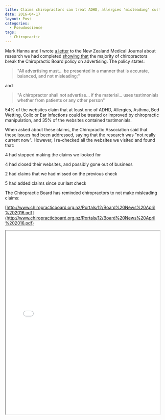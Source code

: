 ```yaml
---
title: Claims chiropractors can treat ADHD, allergies 'misleading' customers
date: 2016-04-17
layout: Post
categories:
  - Pseudoscience
tags:
  - Chiropractic
---
```


Mark Hanna and I wrote [a letter](https://www.nzma.org.nz/journal/read-the-journal/all-issues/2010-2019/2016/vol-129-no-1432-1-april-2016/6856) to the New Zealand Medical Journal about research we had completed [showing that](http://www.stuff.co.nz/national/health/78433012/Claims-chiropractors-can-treat-ADHD-allergies-misleading-customers-study) the majority of chiropractors break the Chiropractic Board policy on advertising. The policy states:

<!-- more -->

> "All advertising must... be presented in a manner that is accurate, balanced, and not misleading;"

and

> "A chiropractor shall not advertise... if the material... uses testimonials whether from patients or any other person"

54% of the websites claim that at least one of ADHD, Allergies, Asthma, Bed Wetting, Colic or Ear Infections could be treated or improved by chiropractic manipulation, and 35% of the websites contained testimonials.

When asked about these claims, the Chiropractic Association said that these issues had been addressed, saying that the research was "not really current now". However, I re-checked all the websites we visited and found that:

4 had stopped making the claims we looked for

4 had closed their websites, and possibly gone out of business

2 had claims that we had missed on the previous check

5 had added claims since our last check

The Chiropractic Board has reminded chiropractors to not make misleading claims:

[http://www.chiropracticboard.org.nz/Portals/12/Board%20News%20April%202016.pdf](http://www.chiropracticboard.org.nz/Portals/12/Board%20News%20April%202016.pdf)

<iframe src="/media/docs/skepticism/Board%20News%20April%202016.pdf" width="100%" height="600px" />

> The Board would like to remind all practitioners that you are personally responsible for ensuring you are abiding by and practising within all Board policies.

> The Board's primary responsibility is the protection of public health and safety; advertising that is seen to be misleading, sensational or relies on improper sources such as testimonials does not ensure public safety and is in breach of several policies and laws.

> The Board implores all practitioners to review the Advertising Policy and then closely asses all of your advertising materials- website, Facebook, flyers, handouts, print such as newspaper advertising, media advertising and business cards.

We have offered to share our data with the chiropractic board, but have not been contacted by them yet.

We will be revisiting these sites periodically to see if things improve. If not, we'll be submitting complaints to the board.

Here is the full text of the letter:

> ## [Chronic misleading online advertising by chiropractors](/media/docs/skepticism/Hana-NZMJ-1432-FINAL.pdf)
>
> In March 2016, the Chiropractic Board of Australia—the Australian regulator of chiropractors—published a Statement on advertising relating to unsubstantiated claims made by many Australian chiropractors:
>
> > “Claims suggesting that manual therapy for spinal problems can assist with general wellness and/or benefit a variety of paediatric syndromes and organic conditions are not supported by satisfactory evidence. This includes claims relating to developmental and behavioural disorders, ADHD, autistic spectrum disorders, asthma, infantile colic, bedwetting, ear infections and digestive problems.”[^1]
>
> The phenomenon of chiropractors making claims that are not supported by evidence is not new, nor is it restricted to Australia. In 2010, Ernst and Gilbey evaluated 200 websites advertising chiropractors based in Australia, Canada, New Zealand, the UK, and the US, and found that 190 of them made unsubstantiated claims regarding one or more of the specific conditions they were looking for.[^2]
>
> In 2015, we systematically evaluated 137 websites for chiropractic clinics based in New Zealand, taken from the first 30 pages of Google search results for “Chiropractor New Zealand”. We looked for claims that chiropractic manipulation can treat or improve ADHD, allergies, bed wetting, colic, or ear infections, as well as for any health testimonials used to promote their services.
>
> These conditions were chosen because we had previously observed chiropractors failing, when challenged via complaints to the Advertising Standards Authority, to provide evidence to substantiate claims that these conditions can be treated with chiropractic. Our own review of the literature also failed to find satisfactory evidence to substantiate any of these claims.
>
> There is regulation in place to prevent misleading and unsubstantiated claims being made in advertisements. Both the Fair Trading Act 1986[^3] and the Advertising Standards Authority’s Codes of practice[^4] have clauses prohibiting misleading and unsubstantiated claims. The New Zealand Chiropractic Board’s Advertising Policy also requires that:
>
> > “All advertising must… be presented in a manner that is accurate, balanced, and not misleading”[^5]
>
> Health testimonials were included in the search, as they can be both very convincing and very misleading. They are prohibited in this context by the Medicines Act 1981 Section 58(1)(c)(iii),[^6] as noted in the New Zealand Chiropractic Board’s Advertising Policy:
>
> > “A chiropractor shall not advertise any material which relates to the chiropractor’s qualifications, practices, treatment or the premises where they practice chiropractic if the material…uses testimonials whether from patients or any other person (see section on Medicines Act)”
>
> Interestingly, the Medical Council of New Zealand, whose role as the statutory regulator of medical professionals is equivalent to the New Zealand Chiropractic Board, notes in its recent proposal to amend their statement on advertising that:
>
> > “Council is proposing to prohibit the use of testimonials in medical advertising because they can be unreliable and misleading”[^7] [emphasis ours]
>
> | Claim                         | Quantity | Proportion |
> | ----------------------------- | -------- | ---------- |
> | ADHD                          | 34       | 25%        |
> | Allergies                     | 48       | 35%        |
> | Asthma                        | 54       | 39%        |
> | Bed Wetting                   | 43       | 31%        |
> | Colic                         | 59       | 43%        |
> | Ear Infections                | 55       | 40%        |
> | Any condition                 | 74       | 54%        |
> | Testimonials                  | 48       | 35%        |
> | Any condition or testimonials | 96       | 70%        |
> | Total                         | 137      | 100%       |
>
> ### Findings
>
> We found that 54% of the websites claim that at least one of the conditions could be treated or improved by chiropractic manipulation, and 35% of the websites contained health testimonials.
>
> At least in their online advertising, the majority of New Zealand chiropractors make therapeutic claims that are not substantiated by the available evidence, and many have ignored the regulations surrounding the use of health testimonials. Of the chiropractor websites we surveyed, fewer than a third of them were free from both testimonials and claims of being able to treat the conditions we checked for.
>
> Although, technically, chiropractors are regulated in New Zealand under the Health Practitioners Competence Assurance Act, our findings indicate that the regulations to ensure chiropractors in New Zealand behave ethically and legally are inadequate.
>
> Chiropractors making unsubstantiated claims when advertising their treatments is an established problem. There are regulations in place that should address this issue, but these regulations appear to have not been effective. In our opinion, the Chiropractic Board’s hands-off regulation leaves New Zealanders wide open to potentially harmful misinformation.
>
> In the interests of public safety, the New Zealand Chiropractic Board needs to follow the example set recently by the Chiropractic Board of Australia. The board should make a public statement giving clear direction to chiropractors to remove testimonials in their advertising, as well as claims to help any health condition where rigorous evidence of the efficacy of chiropractic treatment is lacking. The board should then follow through with sanctions, up to and including deregistration, for chiropractors who ignore the board’s direction.
>
> [^1]: Chiropractic Board of Australia - Statement on advertising [Internet]. Chiropracticboard.gov.au. 2016 [updated 7 Match 2016; cited 13 March 2016]. Available from: [http://www.chiropracticboard.gov.au/News/2016-03-07-statement-on-advertising.aspx](http://www.chiropracticboard.gov.au/News/2016-03-07-statement-on-advertising.aspx)
>
> [^2]: Ernst E, Gilbey A. Chiropractic claims in the English-speaking world. N Z Med J. [Internet]. 2010 [cited 13 March 2016];123(1312):36-44. Available from: [http://www.ncbi.nlm.nih.gov/pubmed/20389316](http://www.ncbi.nlm.nih.gov/pubmed/20389316)
>
> [^3]: Fair Trading Act 1986 No 121 (as at 01 March 2016), Public Act – New Zealand Legislation [Internet]. Legislation.govt.nz. 2016 [cited 15 March 2016]. Available from: [http://www.legislation.govt.nz/act/public/1986/0121/latest/whole.html](http://www.legislation.govt.nz/act/public/1986/0121/latest/whole.html)
>
> [^4]: Codes of practice - ASA - Advertising Standards Authority [Internet]. ASA - Advertising Standards Authority. 2016 [cited 15 March 2016]. Available from: [http://www.asa.co.nz/codes/](http://www.asa.co.nz/codes/)
>
> [^5]: New Zealand Chiropractic Board Advertising Policy [Internet]. Chiropracticboard.org.nz. 2016 [cited 13 March 2016]. Available from: [http://www.chiropracticboard.org.nz/Portals/12/Advertising%20Policy%20%20-%20Approved%20Nov%202015.pdf?ver=2015-12-15-104320-983](http://www.chiropracticboard.org.nz/Portals/12/Advertising%20Policy%20%20-%20Approved%20Nov%202015.pdf?ver=2015-12-15-104320-983)
>
> [^6]: Medicines Act 1981 No 118 (as at 01 March 2016), Public Act – New Zealand Legislation [Internet]. Legislation.govt.nz. 2016 [updated 1 March 2016; cited 13 March 2016]. Available from: [http://www.legislation.govt.nz/act/public/1981/0118/latest/whole.html#DLM56046](http://www.legislation.govt.nz/act/public/1981/0118/latest/whole.html#DLM56046)
>
> [^7]: Amendment to the Medical Council’s Statement on advertising in relation to the use of testimonials [Internet]. Mcnz.org.nz. 2016 [updated 8 March 2016; cited 13 March 2016]. Available from: [http://www.mcnz.org.nz/assets/News-and-Publications/Consultations/Consultation-document-Revised-statement-on-advertsing-March-2016.pdf](http://www.mcnz.org.nz/assets/News-and-Publications/Consultations/Consultation-document-Revised-statement-on-advertsing-March-2016.pdf)
